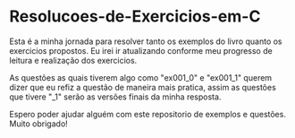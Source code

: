 # Resolucoes-de-Exercicios-em-C
Esta é a minha jornada para resolver tanto os exemplos do livro quanto os exercicios propostos.
Eu irei ir atualizando conforme meu progresso de leitura e realização dos exercicios.

As questões as quais tiverem algo como "ex001_0" e "ex001_1" querem dizer que eu refiz a questão de maneira mais pratica, assim as questões que tivere "_1" serão as versões finais da minha resposta.

Espero poder ajudar alguém com este repositorio de exemplos e questões.
Muito obrigado! 
